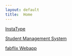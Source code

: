 ```yaml
---
layout: default
title:  Home
---
```

<!--
_Add your text here_


What's Markdown (`.md`)?

Markdown is markup that lets you write hypertext (HTML) documents
in easy-to-read and easy-to-write plain text.
No angle brackets `<></>` required for
paragraphs, lists, blockquotes, tables, etc.


This is a paragraph (in Markdown). Some more
text here.

This is another paragraph.

This is a list:

- Orange
- Apple
- Blueberry



Just getting started with Markdown?
See the [HTML <-> Markdown Quick Reference (Cheat Sheet)][quickref].


[quickref]: https://github.com/mundimark/quickrefs/blob/master/HTML.md
-->
<a href="http://52.26.82.166:8080/InstaType/">InstaType</a>

<a href="http://52.26.82.166:8080/SMS/">Student Management System</a>

<a href="http://52.26.82.166:8080/fabflix">fabflix Webapp</a>
